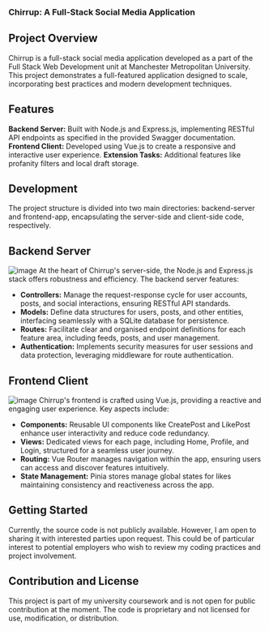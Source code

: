 ### Chirrup: A Full-Stack Social Media Application
## Project Overview
Chirrup is a full-stack social media application developed as a part of the Full Stack Web Development unit at Manchester Metropolitan University. This project demonstrates a full-featured application designed to scale, incorporating best practices and modern development techniques.

## Features
**Backend Server:** Built with Node.js and Express.js, implementing RESTful API endpoints as specified in the provided Swagger documentation.
**Frontend Client:** Developed using Vue.js to create a responsive and interactive user experience.
**Extension Tasks:** Additional features like profanity filters and local draft storage.

## Development
The project structure is divided into two main directories: backend-server and frontend-app, encapsulating the server-side and client-side code, respectively.

## Backend Server
![image](https://github.com/pat-maj/social-media-platform/assets/131804907/01a2d99d-8d93-4cdc-816c-98ba59222b21)
At the heart of Chirrup's server-side, the Node.js and Express.js stack offers robustness and efficiency. The backend server features:
- **Controllers:** Manage the request-response cycle for user accounts, posts, and social interactions, ensuring RESTful API standards.
- **Models:** Define data structures for users, posts, and other entities, interfacing seamlessly with a SQLite database for persistence.
- **Routes:** Facilitate clear and organised endpoint definitions for each feature area, including feeds, posts, and user management.
- **Authentication:** Implements security measures for user sessions and data protection, leveraging middleware for route authentication.

## Frontend Client
![image](https://github.com/pat-maj/social-media-platform/assets/131804907/7d82fb0f-0a28-4780-b383-babe4aa80fc4)
Chirrup's frontend is crafted using Vue.js, providing a reactive and engaging user experience. Key aspects include:
- **Components:** Reusable UI components like CreatePost and LikePost enhance user interactivity and reduce code redundancy.
- **Views:** Dedicated views for each page, including Home, Profile, and Login, structured for a seamless user journey.
- **Routing:** Vue Router manages navigation within the app, ensuring users can access and discover features intuitively.
- **State Management:** Pinia stores manage global states for likes maintaining consistency and reactiveness across the app.

## Getting Started
Currently, the source code is not publicly available. However, I am open to sharing it with interested parties upon request. This could be of particular interest to potential employers who wish to review my coding practices and project involvement.

## Contribution and License
This project is part of my university coursework and is not open for public contribution at the moment. The code is proprietary and not licensed for use, modification, or distribution.

